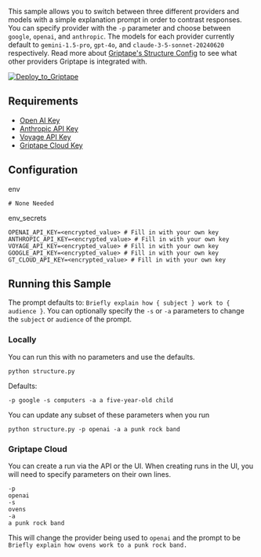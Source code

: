 This sample allows you to switch between three different providers and models with a simple explanation prompt in order to contrast responses. You can specify provider with the `-p` parameter and choose between `google`, `openai`, and `anthropic`. The models for each provider currently default to `gemini-1.5-pro`, `gpt-4o`, and `claude-3-5-sonnet-20240620` respectively. Read more about [Griptape's Structure Config](https://docs.griptape.ai/stable/griptape-framework/structures/config/) to see what other providers Griptape is integrated with.

[![Deploy_to_Griptape](https://github.com/griptape-ai/griptape-cloud/assets/2302515/4fd57873-5c93-44a8-8fa3-ac1bf7d73bcc)](https://cloud.griptape.ai/structures/create?sample-name=griptape-model-switcher&type=sample)

## Requirements

- [Open AI Key](https://platform.openai.com/api-keys)
- [Anthropic API Key](https://console.anthropic.com/settings/keys)
- [Voyage API Key](https://dash.voyageai.com/)
- [Griptape Cloud Key](https://cloud.griptape.ai/keys)

## Configuration

env
```
# None Needed
```

env_secrets
```
OPENAI_API_KEY=<encrypted_value> # Fill in with your own key
ANTHROPIC_API_KEY=<encrypted_value> # Fill in with your own key
VOYAGE_API_KEY=<encrypted_value> # Fill in with your own key
GOOGLE_API_KEY=<encrypted_value> # Fill in with your own key
GT_CLOUD_API_KEY=<encrypted_value> # Fill in with your own key
```

## Running this Sample

The prompt defaults to: `Briefly explain how { subject } work to { audience }`. You can optionally specify the `-s` or `-a` parameters to change the `subject` or `audience` of the prompt.

### Locally

You can run this with no parameters and use the defaults.

```
python structure.py
```

Defaults:
```
-p google -s computers -a a five-year-old child
```

You can update any subset of these parameters when you run
```
python structure.py -p openai -a a punk rock band
```

### Griptape Cloud

You can create a run via the API or the UI. When creating runs in the UI, you will need to specify parameters on their own lines.

```
-p
openai
-s
ovens
-a
a punk rock band
```

This will change the provider being used to `openai` and the prompt to be `Briefly explain how ovens work to a punk rock band.`